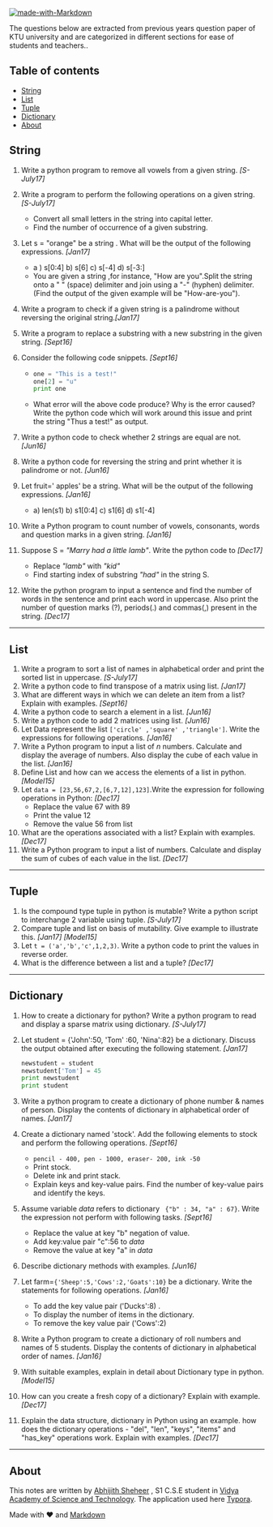 [![made-with-Markdown](https://img.shields.io/badge/Made%20with-Markdown-1f425f.svg)](http://commonmark.org)

The questions below are extracted from previous years question paper of KTU university and are categorized in different sections for ease of students and teachers..



## Table of contents


- [String](#string)
- [List](#list)
- [Tuple](#tuple)
- [Dictionary](#dictionary)
- [About](#about)




## String 

1. Write  a python program to remove all vowels from a given string. *[S-July17]*

2. Write a program to perform the following operations on a given string. *[S-July17]*

   - Convert all small letters in the string into capital letter.
   - Find the number of occurrence of a given substring.

3. Let s =  "orange" be a string . What will be the output of the following expressions. *[Jan17]*

   - a ) s[0:4] b) s[6] c) s[-4] d) s[-3:]
   - You are given a string ,for instance, "How are you".Split the string onto a  " " (space) delimiter and join using a "-" (hyphen) delimiter. (Find the output of the given example will be "How-are-you").

4. Write a program to check if a given string is a palindrome without reversing the original string.*[Jan17]*

5. Write a program to replace a substring with a new substring in the given string. *[Sept16]*

6. Consider the following code snippets. *[Sept16]*

   - ```python
     one = "This is a test!"
     one[2] = "u"
     print one
     ```

   - What error will the above code produce? Why is the error caused? Write the python code which will work around this issue and print the string "Thus a test!" as output.

7. Write a python code to check whether 2 strings are equal are not. *[Jun16]*

8. Write a python code for reversing the string and print whether it is palindrome or not. *[Jun16]* 

9. Let fruit=' apples' be a string. What will be the output of the following expressions. *[Jan16]*

   - a) len(s1) b) s1[0:4] c) s1[6] d) s1[-4] 

10. Write a Python program to count number of vowels, consonants, words and question marks in a given string. *[Jan16]*

11. Suppose S = *"Marry had a little lamb"*. Write the python code to *[Dec17]*

    - Replace *"lamb"* with *"kid"*
    - Find starting index of substring *"had"* in the string S.

12. Write the python program to input a sentence and find the number of words in the sentence and print each word in uppercase. Also print  the number of question marks (?), periods(.) and commas(,) present in the string. *[Dec17]* 



------

## List

1. Write a program to sort a list of names in alphabetical order and print the sorted list in uppercase. *[S-July17]*
2. Write a python code to find transpose of a matrix using list. *[Jan17]*
3. What are different ways in which we can delete an item from a list? Explain with examples. *[Sept16]*
4. Write a python code to search a element in a list. *[Jun16]*
5. Write a python code to add 2 matrices using list. *[Jun16]*
6. Let Data represent the list ```['circle' ,'square' ,'triangle']```. Write the expressions for following operations. *[Jan16]*
7. Write a Python program to input a list of *n* numbers. Calculate and display the average of numbers. Also display the cube of each value in the list. *[Jan16]*
8. Define List and how can we access the elements of a list in python. *[Model15]*
9. Let ```data = [23,56,67,2,[6,7,12],123]```.Write the expression for following operations in Python: *[Dec17]*
   - Replace the value 67 with 89
   - Print the value 12
   - Remove the value 56 from list
10. What are the operations associated with a list? Explain with examples.  *[Dec17]*
11. Write a Python program to input a list of numbers. Calculate and display the sum of cubes of each value in the list. *[Dec17]*



------

## Tuple

1. Is the compound type tuple in python is mutable? Write a python script to interchange 2 variable using tuple. *[S-July17]*
2. Compare tuple and list on basis of mutability. Give example to illustrate this. *[Jan17]* *[Model15]*
3. Let ```t = ('a','b','c',1,2,3)```. Write a python code to print the values in reverse order.
4. What is the difference between a list and a tuple? *[Dec17]*



------

## Dictionary

1. How to create a dictionary for python? Write a python program to read and display a sparse matrix using dictionary. *[S-July17]*

2. Let student = {'John':50, 'Tom' :60, 'Nina':82} be a dictionary. Discuss the output obtained after executing the following statement. *[Jan17]*

   ```python
   newstudent = student
   newstudent['Tom'] = 45
   print newstudent
   print student
   ```

3. Write a python program to create a dictionary of phone number & names of person. Display the contents of dictionary in alphabetical order of names. *[Jan17]*

4. Create a dictionary named 'stock'. Add the following elements to stock and perform the following operations. *[Sept16]*

   - ```pencil - 400, pen - 1000, eraser- 200, ink -50```
   - Print stock.
   - Delete ink and print stack.
   - Explain keys and key-value pairs. Find the number of key-value pairs and identify the keys. 

5. Assume variable *data* refers to dictionary ``` {"b" : 34, "a" : 67}```. Write the expression not perform with following tasks. *[Sept16]*

   - Replace the value at key "b" negation of value.
   - Add key:value pair "c":56 to *data*
   - Remove the value at key "a" in *data*

6. Describe dictionary methods with examples. *[Jun16]*

7. Let farm=```{'Sheep':5,'Cows':2,'Goats':10}``` be a dictionary. Write the statements for following operations. *[Jan16]*

   - To add the key value pair ('Ducks':8) .
   - To display the number of items in the dictionary.
   - To remove the key value pair ('Cows':2)

8. Write a Python program to create a dictionary of roll numbers and names of 5 students. Display the contents of dictionary in alphabetical order of names. *[Jan16]*

9. With suitable examples, explain in detail about Dictionary type in python. *[Model15]*

10. How can you create a fresh copy of a dictionary? Explain with example. *[Dec17]*

11. Explain the data structure, dictionary in Python using an example. how does the dictionary operations - "del", "len",  "keys", "items" and "has_key" operations work. Explain with examples. *[Dec17]*



------

## About

This notes are written by [Abhijith Sheheer](mailto:abhijithsheheer@gmail.com) , S1 C.S.E student in [Vidya Academy of Science and Technology](http://vidyaacademy.ac.in/). The application used here [Typora](http://typora.io/).

Made with :heart: and [Markdown](https://daringfireball.net/projects/markdown/syntax)
